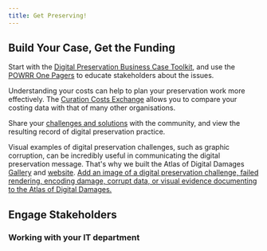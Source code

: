 ```yaml
---
title: Get Preserving!
---
```



Build Your Case, Get the Funding
--------------------------------

Start with the [Digital Preservation Business Case Toolkit](http://wiki.dpconline.org/index.php?title=Digital_Preservation_Business_Case_Toolkit), and use the [POWRR One Pagers](http://powrr-wiki.lib.niu.edu/index.php/One_Pagers_tailored_to_educate_different_professionals) to educate stakeholders about the issues.

Understanding your costs can help to plan your preservation work more effectively. The [Curation Costs Exchange](http://www.curationexchange.org/) allows you to compare your costing data with that of many other organisations.

Share your [challenges and solutions](http://wiki.opf-labs.org/display/REQ/Digital+Preservation+and+Data+Curation+Requirements+and+Solutions) with the community, and view the resulting record of digital preservation practice.

Visual examples of digital preservation challenges, such as graphic corruption, can be incredibly useful in communicating the digital preservation message. That's why we built the Atlas of Digital Damages [Gallery](http://www.flickr.com/groups/2121762@N23/) and [website](http://www.atlasofdigitaldamages.info). [Add an image of a digital preservation challenge, failed rendering, encoding damage, corrupt data, or visual evidence documenting to the Atlas of Digital Damages.](http://www.flickr.com/groups/2121762@N23/)


Engage Stakeholders
-------------------

### Working with your IT department

